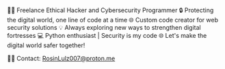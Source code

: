 👨‍💻 Freelance Ethical Hacker and Cybersecurity Programmer
🔒 Protecting the digital world, one line of code at a time
🌐 Custom code creator for web security solutions
💡 Always exploring new ways to strengthen digital fortresses
💻 Python enthusiast | Security is my code
🌐 Let's make the digital world safer together!

👨‍💻 Contact: RosinLulz007@proton.me
